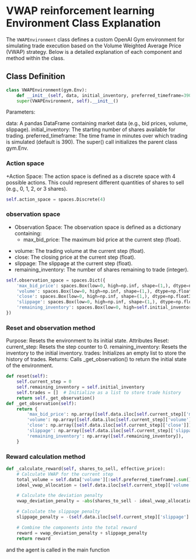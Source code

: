 # VWAP reinforcement learning Environment Class Explanation

The `VWAPEnvironment` class defines a custom OpenAI Gym environment for simulating trade execution based on the Volume Weighted Average Price (VWAP) strategy. Below is a detailed explanation of each component and method within the class.

## Class Definition

```python
class VWAPEnvironment(gym.Env):
    def __init__(self, data, initial_inventory, preferred_timeframe=390):
    super(VWAPEnvironment, self).__init__()

```

Parameters:

data: A pandas DataFrame containing market data (e.g., bid prices, volume, slippage).
initial_inventory: The starting number of shares available for trading.
preferred_timeframe: The time frame in minutes over which trading is simulated (default is 390).
The super() call initializes the parent class gym.Env.
### Action space

+Action Space: The action space is defined as a discrete space with 4 possible actions. This could represent different quantities of shares to sell (e.g., 0, 1, 2, or 3 shares).

```python
self.action_space = spaces.Discrete(4)  
```

### observation space 
+ Observation Space: The observation space is defined as a dictionary containing:
  * max_bid_price: The maximum bid price at the current step (float).
 * volume: The trading volume at the current step (float).
 * close: The closing price at the current step (float).
 * slippage: The slippage at the current step (float).
 * remaining_inventory: The number of shares remaining to trade (integer).


```python
self.observation_space = spaces.Dict({
    'max_bid_price': spaces.Box(low=0, high=np.inf, shape=(1,), dtype=np.float32),
    'volume': spaces.Box(low=0, high=np.inf, shape=(1,), dtype=np.float32),
    'close': spaces.Box(low=0, high=np.inf, shape=(1,), dtype=np.float32),
    'slippage': spaces.Box(low=0, high=np.inf, shape=(1,), dtype=np.float32),
    'remaining_inventory': spaces.Box(low=0, high=self.initial_inventory, shape=(1,), dtype=np.int32),
})

```


### Reset and observation method

Purpose: Resets the environment to its initial state.
Attributes Reset:
current_step: Resets the step counter to 0.
remaining_inventory: Resets the inventory to the initial inventory.
trades: Initializes an empty list to store the history of trades.
Returns: Calls _get_observation() to return the initial state of the environment.

```python
def reset(self):
    self.current_step = 0
    self.remaining_inventory = self.initial_inventory
    self.trades = []  # Initialize as a list to store trade history
    return self._get_observation()
def _get_observation(self):
    return {
        'max_bid_price': np.array([self.data.iloc[self.current_step]['max_bid_price']]),
        'volume': np.array([self.data.iloc[self.current_step]['volume']]),
        'close': np.array([self.data.iloc[self.current_step]['close']]),
        'slippage': np.array([self.data.iloc[self.current_step]['slippage']]),
        'remaining_inventory': np.array([self.remaining_inventory]),
    }

```

### Reward calculation method 

```python
def _calculate_reward(self, shares_to_sell, effective_price):
    # Calculate VWAP for the current step
    total_volume = self.data['volume'][:self.preferred_timeframe].sum()
    ideal_vwap_allocation = (self.data.iloc[self.current_step]['volume'] / total_volume) * self.initial_inventory

    # Calculate the deviation penalty
    vwap_deviation_penalty = -abs(shares_to_sell - ideal_vwap_allocation)

    # Calculate the slippage penalty
    slippage_penalty = -(self.data.iloc[self.current_step]['slippage'] * shares_to_sell)

    # Combine the components into the total reward
    reward = vwap_deviation_penalty + slippage_penalty 
    return reward

```
and the agent is called in the main function
